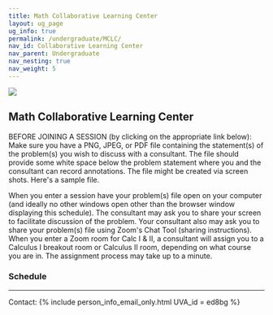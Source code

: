```yaml
---
title: Math Collaborative Learning Center
layout: ug_page
ug_info: true
permalink: /undergraduate/MCLC/
nav_id: Collaborative Learning Center
nav_parent: Undergraduate
nav_nesting: true
nav_weight: 5
---
```


<img src="{{site.url}}/undergraduate/MCLC/MCLC_logo.png">

<h2 class="mb-3">Math Collaborative Learning Center</h2>

BEFORE JOINING A SESSION (by clicking on the appropriate link below): Make sure you have a PNG, JPEG, or PDF file containing the statement(s) of the problem(s) you wish to discuss with a consultant.  The file should provide some white space below the problem statement where you and the consultant can record annotations.  The file might be created via screen shots.  Here's a sample file. 

When you enter a session have your problem(s) file open on your computer (and ideally no other windows open other than the browser window displaying this schedule).  The consultant may ask you to share your screen to facilitate discussion of the problem.  Your consultant also may ask you to share your problem(s) file using Zoom's Chat Tool (sharing instructions).   When you enter a Zoom room for Calc I & II,  a consultant will assign you to a Calculus I breakout room or Calculus II room, depending on what course you are in.  The assignment process may take up to a minute. 


<h3 class="mb-3 mt-3">Schedule</h3>



---

Contact: {% include person_info_email_only.html UVA_id = ed8bg %}